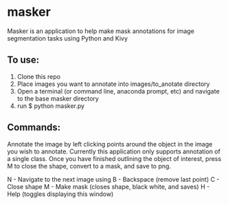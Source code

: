 # masker

Masker is an application to help make mask annotations for image segmentation tasks using Python and Kivy

## To use:
1. Clone this repo
1. Place images you want to annotate into images/to_anotate directory
1. Open a terminal (or command line, anaconda prompt, etc) and navigate to the base masker directory
1. run $ python masker.py


## Commands:
Annotate the image by left clicking points around the object in the image you wish to annotate.
Currently this application only supports annotation of a single class. Once you have finished
outlining the object of interest, press M to close the shape, convert to a mask, and save to png.

N - Navigate to the next image using
B - Backspace (remove last point)
C - Close shape
M - Make mask (closes shape, black white, and saves)
H - Help (toggles displaying this window)
